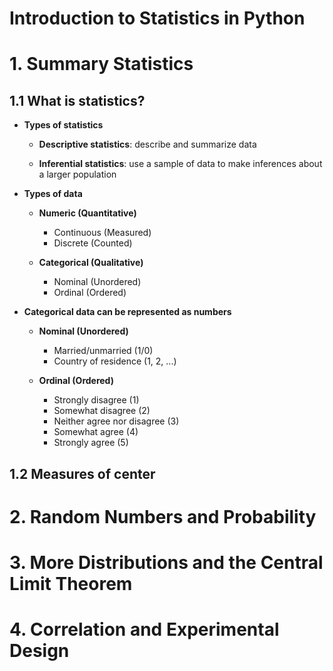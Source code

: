 Introduction to Statistics in Python
====================================

# 1. Summary Statistics

## 1.1 What is statistics?

* **Types of statistics**

	* **Descriptive statistics**: describe and summarize data
	
	* **Inferential statistics**: use a sample of data to make inferences about a larger population

* **Types of data**

	* **Numeric (Quantitative)**
		* Continuous (Measured)
		* Discrete (Counted)
	
	* **Categorical (Qualitative)**
		* Nominal (Unordered)
		* Ordinal (Ordered)

* **Categorical data can be represented as numbers**
	
	* **Nominal (Unordered)**
		* Married/unmarried (1/0)
		* Country of residence (1, 2, ...)
	 
	* **Ordinal (Ordered)**
		* Strongly disagree (1)
		* Somewhat disagree (2)
		* Neither agree nor disagree (3)
		* Somewhat agree (4)
		* Strongly agree (5)

## 1.2 Measures of center




# 2. Random Numbers and Probability




# 3. More Distributions and the Central Limit Theorem









# 4. Correlation and Experimental Design
